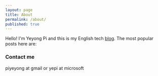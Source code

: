 ```yaml
---
layout: page
title: About
permalink: /about/
published: true
---
```


Hello! I'm Yeyong Pi and this is my English tech [blog](/). The most popular posts here are:


### Contact me

piyeyong at gmail or yepi at microsoft
